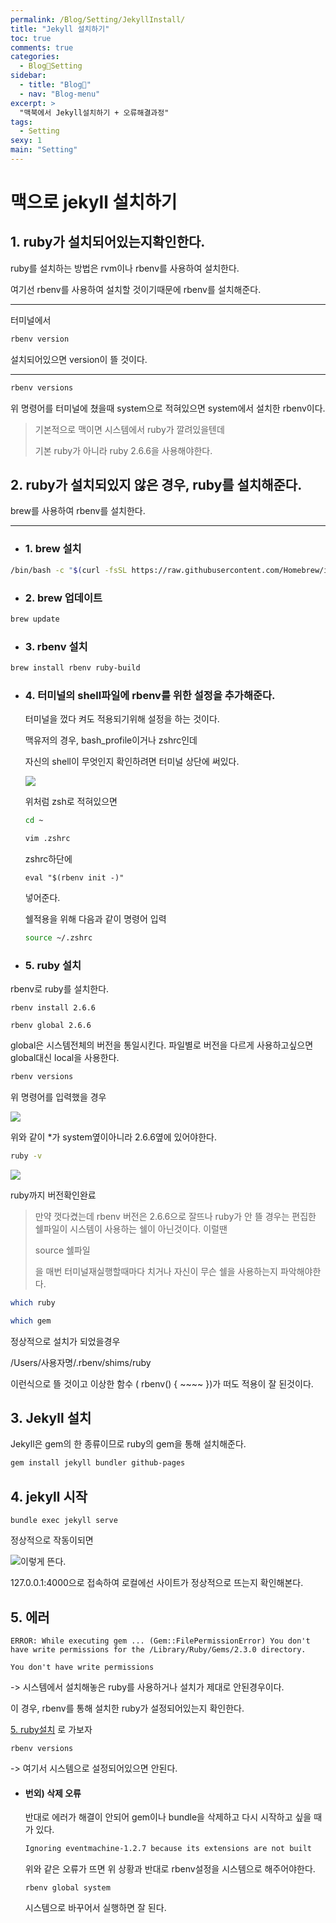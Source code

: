 ```yaml
---
permalink: /Blog/Setting/JekyllInstall/
title: "Jekyll 설치하기"
toc: true
comments: true
categories:
  - Blog🐨Setting
sidebar:
  - title: "Blog🐨"
  - nav: "Blog-menu"
excerpt: >
  "맥북에서 Jekyll설치하기 + 오류해결과정"
tags:
  - Setting
sexy: 1
main: "Setting"
---
```


# 맥으로 jekyll 설치하기



## 1. ruby가 설치되어있는지확인한다. 

   ruby를 설치하는 방법은 rvm이나 rbenv를 사용하여 설치한다.

   여기선 rbenv를 사용하여 설치할 것이기때문에 rbenv를 설치해준다.

---

   터미널에서

   ```sh
rbenv version
   ```

   설치되어있으면 version이 뜰 것이다.

---

   ```sh
rbenv versions
   ```

   위 명령어를 터미널에 쳤을때 system으로 적혀있으면 system에서 설치한 rbenv이다.

   > 기본적으로 맥이면 시스템에서 ruby가 깔려있을텐데
   >
   > 기본 ruby가 아니라 ruby 2.6.6을 사용해야한다.

## 2. ruby가 설치되있지 않은 경우, ruby를 설치해준다. 

brew를 사용하여 rbenv를 설치한다.

---

- ### 1. brew 설치

```sh
/bin/bash -c "$(curl -fsSL https://raw.githubusercontent.com/Homebrew/install/master/install.sh)"
```

- ### 2. brew 업데이트

```sh
brew update
```

- ### 3. rbenv 설치

```sh
brew install rbenv ruby-build
```

- ### 4. 터미널의 shell파일에 rbenv를 위한 설정을 추가해준다.

   터미널을 껐다 켜도 적용되기위해 설정을 하는 것이다.

   맥유저의 경우, bash_profile이거나 zshrc인데 

   자신의 shell이 무엇인지 확인하려면 터미널 상단에 써있다.

   ![]({{site.baseurl}}/assets/images/blog/zsh.png)

   위처럼 zsh로 적혀있으면 

   ```sh
   cd ~
   
   vim .zshrc
   ```

    zshrc하단에

   ```shell
   eval "$(rbenv init -)"
   ```

   넣어준다.

   쉘적용을 위해 다음과 같이 명령어 입력

   ```sh
   source ~/.zshrc
   ```

   

- ### 5. ruby 설치

rbenv로 ruby를 설치한다.

```
rbenv install 2.6.6
```

```
rbenv global 2.6.6
```

 global은 시스템전체의 버전을 통일시킨다. 파일별로 버전을 다르게 사용하고싶으면 global대신 local을 사용한다.

```sh
rbenv versions
```

위 명령어를 입력했을 경우

![]({{site.baseurl}}/assets/images/blog/rbenv.png)

위와 같이 *가 system옆이아니라 2.6.6옆에 있어야한다.

```sh
ruby -v
```

![]({{site.baseurl}}/assets/images/blog/ruby.png)

ruby까지 버전확인완료

> 만약 껏다켰는데 rbenv 버전은 2.6.6으로 잘뜨나 ruby가 안 뜰 경우는 편집한 쉘파일이 시스템이 사용하는 쉘이 아닌것이다. 이럴땐 
>
> source 쉘파일
>
> 을 매번 터미널재실행할때마다 치거나 자신이 무슨 쉘을 사용하는지 파악해야한다.

```sh
which ruby

which gem
```

정상적으로 설치가 되었을경우

/Users/사용자명/.rbenv/shims/ruby

이런식으로 뜰 것이고 이상한 함수 ( rbenv() { ~~~~ })가 떠도 적용이 잘 된것이다.

## 3. Jekyll 설치

Jekyll은 gem의 한 종류이므로 ruby의 gem을 통해 설치해준다.

```sh
gem install jekyll bundler github-pages
```

## 4. jekyll 시작

```shell
bundle exec jekyll serve
```

정상적으로 작동이되면

![]({{site.baseurl}}/assets/images/blog/success.png)이렇게 뜬다.

127.0.0.1:4000으로 접속하여 로컬에선 사이트가 정상적으로 뜨는지 확인해본다.

## 5. 에러

```
ERROR: While executing gem ... (Gem::FilePermissionError) You don't have write permissions for the /Library/Ruby/Gems/2.3.0 directory.
```

```
You don't have write permissions
```

-> 시스템에서 설치해놓은 ruby를 사용하거나 설치가 제대로 안된경우이다.

이 경우,  rbenv를 통해 설치한 ruby가 설정되어있는지 확인한다.

[5. ruby설치](#5-ruby-설치) 로 가보자

```
rbenv versions
```

-> 여기서 시스템으로 설정되어있으면 안된다.

- #### 번외) 삭제 오류

  반대로 에러가 해결이 안되어 gem이나 bundle을 삭제하고 다시 시작하고 싶을 때가 있다.

  ```sh
  Ignoring eventmachine-1.2.7 because its extensions are not built 
  ```

  위와 같은 오류가 뜨면 위 상황과 반대로 rbenv설정을 시스템으로 해주어야한다. 

  ```shell
  rbenv global system
  ```

  시스템으로 바꾸어서 실행하면 잘 된다.
